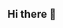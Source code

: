 ## Hi there 👋

<!--
**guglielmofaggioli/guglielmofaggioli** is a ✨ _special_ ✨ repository because its `README.md` (this file) appears on your GitHub profile.

Here are some ideas to get you started:

- 🔭 I’m currently working on gravitational waves modelling.
- 🌱 I’m currently learning ...
- 👯 I’m looking to collaborate on data analysis topic. 
- 🤔 I’m looking for help with ...
- 💬 Ask me about ...
- 📫 How to reach me: ...
- 😄 Pronouns: ...
- ⚡ Fun fact: ...
-->
